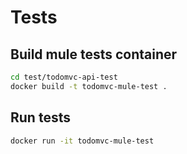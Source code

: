 # Tests


## Build mule tests container
```sh
cd test/todomvc-api-test
docker build -t todomvc-mule-test .
```

## Run tests
```sh
docker run -it todomvc-mule-test
```